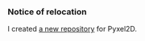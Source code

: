 ### Notice of relocation

I created [a new repository](https://github.com/jay-kumogata/Pyxel2D) for Pyxel2D.
